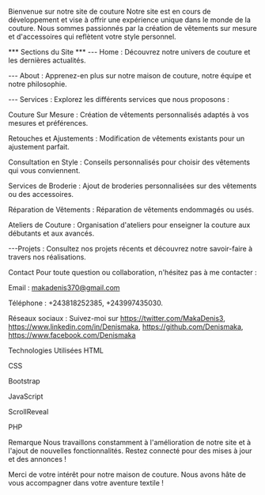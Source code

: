 Bienvenue sur notre site de couture
Notre site est en cours de développement et vise à offrir une expérience unique dans le monde de la couture. 
Nous sommes passionnés par la création de vêtements sur mesure et d'accessoires qui reflètent votre style personnel.

*** Sections du Site ***
--- Home : Découvrez notre univers de couture et les dernières actualités.

--- About : Apprenez-en plus sur notre maison de couture, notre équipe et notre philosophie.

--- Services : Explorez les différents services que nous proposons :

  Couture Sur Mesure : Création de vêtements personnalisés adaptés à vos mesures et préférences.

  Retouches et Ajustements : Modification de vêtements existants pour un ajustement parfait.

  Consultation en Style : Conseils personnalisés pour choisir des vêtements qui vous conviennent.

  Services de Broderie : Ajout de broderies personnalisées sur des vêtements ou des accessoires.

  Réparation de Vêtements : Réparation de vêtements endommagés ou usés.

  Ateliers de Couture : Organisation d'ateliers pour enseigner la couture aux débutants et aux avancés.


---Projets : Consultez nos projets récents et découvrez notre savoir-faire à travers nos réalisations.

Contact
Pour toute question ou collaboration, n'hésitez pas à me contacter :

Email : makadenis370@gmail.com

Téléphone : +243818252385, +243997435030.

Réseaux sociaux : Suivez-moi sur https://twitter.com/MakaDenis3, 
                                 https://www.linkedin.com/in/Denismaka, 
                                 https://github.com/Denismaka, 
                                 https://www.facebook.com/Denismaka

                                 
Technologies Utilisées
HTML

CSS

Bootstrap

JavaScript

ScrollReveal

PHP


Remarque
Nous travaillons constamment à l'amélioration de notre site et à l'ajout de nouvelles fonctionnalités. Restez connecté pour des mises à jour et des annonces !

Merci de votre intérêt pour notre maison de couture. Nous avons hâte de vous accompagner dans votre aventure textile !
